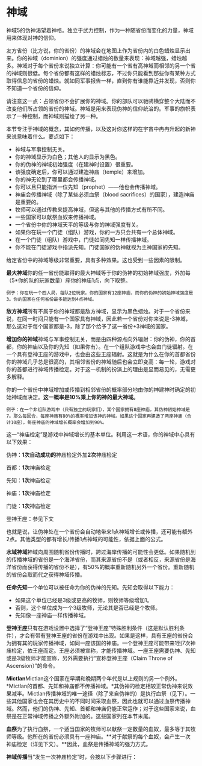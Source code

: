 # 神域

神域5的伪神渴望着神格。独立于武力控制，作为一种随省份而变化的力量，神域用来体现对神的信仰。

友方省份（比方说，你的省份）的神域会在地图上作为省份内的白色蜡烛显示出来。你的神域（dominion）的强度通过蜡烛的数量来表现：神域越强，蜡烛越多。神域对于每个省份来说独立计算：你可能有一个省有高神域而相邻的另一个省的神域则很低。每个省份都有这样的蜡烛标志，不过你只能看到那些你有某种方式取得信息的省份的蜡烛。就如同军事报告一样，直到你有谁能靠近并发现，否则你不知道一个省份的信仰。

请注意这一点：占领省份不会扩展你的神域。你的部队可以驰骋横穿整个大陆而不改变他们所占领的省份的神域。神域是用来表现伪神的信仰统治的。军事的旗帜表示了一种控制，而神域则描绘了另一种。

本节专注于神域的概念，其如何传播，以及这对你这样的在宇宙中冉冉升起的新神来说意味着什么。要点如下：

- 神域与军事控制无关。
- 你的神域显示为白色；其他人的显示为黑色。
- 你的伪神的神域初始强度（在建神时设置）很重要。
- 该强度确定后，你可以通过建造神庙（temple）来增加。
- 你的神无论到了哪里都会传播神域。
- 你可以且只能指派一位先知（prophet）——他也会传播神域。
- 神庙会传播神域（除了某些必须血祭（blood sacrifices）的国家），建造神庙是重要的。
- 牧师可以通过传教来提高神域，但这与其他的传播方式有所不同。
- 一些国家可以献祭血奴来传播神域。
- 一个省份中你的神域天平的等级与你的神域强度有关。
- 如果你在玩一个门徒（组队）游戏，你的一方只会共有一个总体神域。
- 在一个门徒（组队）游戏中，门徒如同先知一样传播神域。
- 你不能在门徒游戏中指派先知。门徒国家的伪神就视为主神国家的先知。

给定省份中的神域等级非常重要，具有多种效果。这也受到一些因素的限制。

**最大神域**你的任一省份能取得的最大神域等于你的伪神的初始神域强度，外加每（5*你的队的玩家数量）座你的神庙1点，向下取整。

```
例子：你在玩一个四人局，每队2位玩家。你的国家有12座神庙，而你的伪神的初始神域强度是3。你的国家在任何省份最多能达到4点神域。
```

**敌方神域**所有不属于你的神域都是敌方神域，显示为黑色蜡烛。对于一个省份来说，在同一时间只能有一个国家具有神域，因此若一个省份对你来说是-3神域，那么这对于每个国家都是-3，除了那个给予了这一省份+3神域的国家。

**增加你的神域**神域与军事控制无关，而是由四种源点向外辐射：你的伪神，你的首都，你的神庙以及你的先知（如果你有）。在一个组队游戏中也会由门徒辐射。在一个具有登神王座的游戏中，也会由这些王座辐射。这就是为什么在你的首都省份你的神域几乎总是很高的，其相邻省份的神域随后也会立即变高：每一轮，游戏对你的首都进行神域传播检定。对于这一机制的扮演上的理由是显而易见的，无需更多解释。

你的一个省份中神域增加或传播到相邻省份的概率部分地由你的神建神时确定的初始神域而决定。**这一概率是10%乘上你的神的最大神域。**

```
例子：在一个非组队游戏中（只有独立的玩家们），某个国家拥有8座神庙，其伪神初始神域是7。那么每回合，每座神庙有80%的概率增加该神的神域。如果这个国家再建造了两座神庙（合计10座），每座神庙的神域增长概率会增加到90%。
```
这一“神庙检定”是游戏中神域增长的基本单位。利用这一术语，你的神域中心具有以下效果：

伪神：**1次自动成功的**神庙检定外加**2次**神庙检定

首都：**1次**神庙检定

先知：**1次**神庙检定

神庙：**1次**神庙检定

门徒：**1次**神庙检定

登神王座：参见下文

也就是说，让伪神处在一个省份会自动地带来1点神域增长或传播，还可能有额外2点。其他类型的都有增长/传播1点神域的可能性，依据上面的公式。

**水域神域**神域向周围随机省份传播时，跨过海岸传播的可能性会更低。如果随机到的传播神域的省份是一个海洋省份，而其来源省份不是（或者相反，来源省份是海洋省份而获得传播的省份不是），有50%的概率重新随机另外一个省份。重新随机的省份会取而代之获得神域传播。

**任命先知**一个单位可以被任命为你的伪神的先知。先知会取得以下能力：

- 如果这个单位已经是3级或更高的牧师，则牧师等级增加1。
- 否则，这个单位成为一个3级牧师，无论其是否已经是个牧师。
- 先知像一座神庙一样传播神域。

**登神王座**只有在游戏设置中选择了“登神王座”特殊胜利条件（这是默认胜利条件），才会有带有登神王座的省份在游戏中出现。如果是这样，具有王座的省份会为拥有其的玩家传播神域，如同一座该国的神庙。一个登神王座可能带来1到7次神庙检定，依王座而定。王座必须被宣称，才能传播神域。一座王座需要伪神、先知或是3级牧师才能宣称，另外需要执行“宣称登神王座（Claim Throne of Ascension）”的命令。

**Mictlan**Mictlan这个国家在早期和晚期两个年代是以上规则的另一个例外。*Mictlan的首都、先知和神庙都不传播神域。*其伪神的检定相较正常伪神来说效果减半。Mictlan传播神域的唯一途径（除了来自伪神的）是执行血祭（见下）。一些其他国家也会在其历史中的不同时间采取血祭，因此也就可以通过血祭传播神域。然而，他们的伪神、先知、首都和神庙仍能正常运作；对于这些国家来说，血祭是在正常神域传播之外额外附加的。这些国家列在本节末尾。

**血祭**为了执行血祭，一个适当国家的牧师可以献祭一定数量的血奴，最多等于其牧师等级。他所在的省份必须具有一座神庙。**对于献祭的每个血奴，会产生一次神庙检定（详见下文）。**因此，血祭是传播神域的强力方式。

**神域传播**当“发生一次神庙检定”时，会按以下步骤进行：

